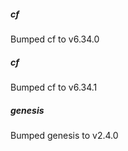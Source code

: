 
##### cf
Bumped cf to v6.34.0

##### cf
Bumped cf to v6.34.1

##### genesis
Bumped genesis to v2.4.0
